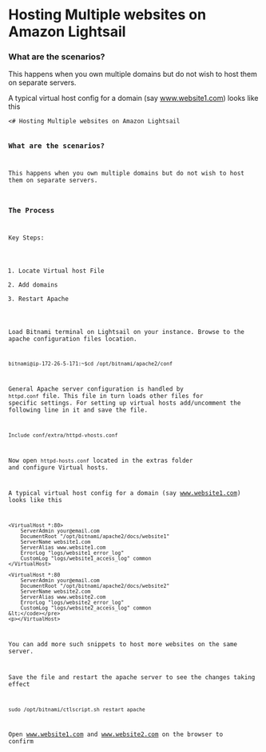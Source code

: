 <!DOCTYPE html>
<html>

<head>
  <meta charset="utf-8">
  <meta name="viewport" content="width=device-width, initial-scale=1.0">
  <title>VirtualHost</title>
  <link rel="stylesheet" href="https://stackedit.io/style.css" />
</head>

<body class="stackedit">
  <div class="stackedit__html">


  
  
  <title>VirtualHost</title>
  


  <div class="stackedit__html"><h1 id="hosting-multiple-websites-on-amazon-lightsail">Hosting Multiple websites on Amazon Lightsail</h1>
<h3 id="what-are-the-scenarios">What are the scenarios?</h3>
<p>
This happens when you own multiple domains but do not wish to host them on separate servers.</p>
</div><p>A typical virtual host config for a domain (say <a href="http://www.website1.com">www.website1.com</a>) looks like this</p>
<pre><code>&lt;# Hosting Multiple websites on Amazon Lightsail

### What are the scenarios?
This happens when you own multiple domains but do not wish to host them on separate servers.  
### The Process
Key Steps:
1. Locate Virtual host File
2. Add domains
3. Restart Apache

Load Bitnami terminal on Lightsail on your instance. Browse to the apache configuration files location.
```
bitnami@ip-172-26-5-171:~$cd /opt/bitnami/apache2/conf
```
General Apache server configuration is handled by ```httpd.conf``` file. This file in turn loads other files for specific  settings. For setting up virtual hosts add/uncomment the following line in it and save the file.
```
Include conf/extra/httpd-vhosts.conf
```
Now open ```httpd-hosts.conf``` located in the extras folder and configure Virtual hosts.

A typical virtual host config for a domain (say www.website1.com) looks like this
```
<VirtualHost *:80>
    ServerAdmin your@email.com
    DocumentRoot "/opt/bitnami/apache2/docs/website1"
    ServerName website1.com
    ServerAlias www.website1.com
    ErrorLog "logs/website1_error_log"
    CustomLog "logs/website1_access_log" common
</VirtualHost>

<VirtualHost *:80
    ServerAdmin your@email.com
    DocumentRoot "/opt/bitnami/apache2/docs/website2"
    ServerName website2.com
    ServerAlias www.website2.com
    ErrorLog "logs/website2_error_log"
    CustomLog "logs/website2_access_log" common
&lt;</code></pre>
<p></VirtualHost>
```

You can add more such snippets to host more websites on the same server.</p><p>

Save the file and restart the apache server to see the changes taking effect
```
sudo /opt/bitnami/ctlscript.sh restart apache
```
Open www.website1.com and www.website2.com on the browser to confirm



<!--stackedit_data:
eyJoaXN0b3J5IjpbLTIwNDUxOTM2MzNdfQ==
-->
